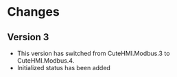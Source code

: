 # Changes

## Version 3

- This version has switched from CuteHMI.Modbus.3 to CuteHMI.Modbus.4.
- Initialized status has been added
